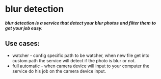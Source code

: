 # blur detection

##### blur detection is a service that detect your blur photos and filter them to get your job easy.

## Use cases:

- watcher - config specific path to be watcher, when new file get into custom path the service will detect if the photo is blur or not.
- full automatic - when camera device will input to your computer the service do his job on the camera device input.

